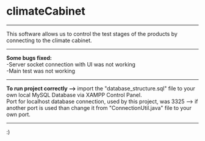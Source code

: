 # climateCabinet
**********************************************************
This software allows us to control the test stages of the products by connecting to the climate cabinet.
**********************************************************
<b>Some bugs fixed:</b> <br>
-Server socket connection with UI was not working <br>
-Main test was not working <br>
**********************************************************
<b>To run project correctly --> </b> import the "database_structure.sql" file to your own local MySQL Database via XAMPP Control Panel. <br>
Port for localhost database connection, used by this project, was 3325 --> if another port is used than change it from "ConnectionUtil.java" file to your own port.
**********************************************************
:)
